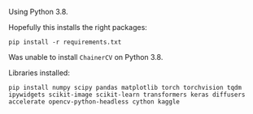 Using Python 3.8.

Hopefully this installs the right packages:
```
pip install -r requirements.txt
```

Was unable to install `ChainerCV` on Python 3.8.

Libraries installed:
```
pip install numpy scipy pandas matplotlib torch torchvision tqdm ipywidgets scikit-image scikit-learn transformers keras diffusers accelerate opencv-python-headless cython kaggle
```
